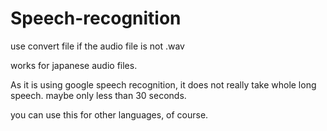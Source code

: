 # Speech-recognition

use convert file if the audio file is not .wav

works for japanese audio files.

As it is using google speech recognition, it does not really take whole long speech. maybe only less than 30 seconds.

you can use this for other languages, of course. 
